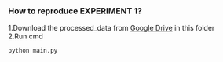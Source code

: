 ### How to reproduce EXPERIMENT 1?
1.Download the processed_data from [Google Drive](https://drive.google.com/drive/folders/1Gns9fULrYrqdFHZ8jASuUC9ItsRmbliq?usp=sharing) in this folder\
2.Run cmd
```
python main.py
```
